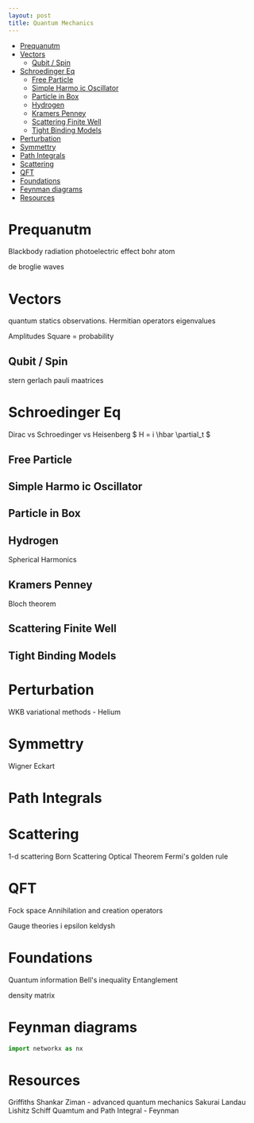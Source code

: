```yaml
---
layout: post
title: Quantum Mechanics
---
```


- [Prequanutm](#prequanutm)
- [Vectors](#vectors)
  - [Qubit / Spin](#qubit--spin)
- [Schroedinger Eq](#schroedinger-eq)
  - [Free Particle](#free-particle)
  - [Simple Harmo ic Oscillator](#simple-harmo-ic-oscillator)
  - [Particle in Box](#particle-in-box)
  - [Hydrogen](#hydrogen)
  - [Kramers Penney](#kramers-penney)
  - [Scattering Finite Well](#scattering-finite-well)
  - [Tight Binding Models](#tight-binding-models)
- [Perturbation](#perturbation)
- [Symmettry](#symmettry)
- [Path Integrals](#path-integrals)
- [Scattering](#scattering)
- [QFT](#qft)
- [Foundations](#foundations)
- [Feynman diagrams](#feynman-diagrams)
- [Resources](#resources)

# Prequanutm

Blackbody radiation
photoelectric effect
bohr atom

de broglie waves

# Vectors

quantum statics
observations. Hermitian operators
eigenvalues

Amplitudes
Square = probability

## Qubit / Spin

stern gerlach
pauli maatrices

# Schroedinger Eq

Dirac vs Schroedinger vs Heisenberg
$ H = i \hbar \partial_t  $

## Free Particle

## Simple Harmo ic Oscillator

## Particle in Box

## Hydrogen

Spherical Harmonics

## Kramers Penney

Bloch theorem

## Scattering Finite Well

## Tight Binding Models

# Perturbation

WKB
variational methods - Helium

# Symmettry

Wigner Eckart

# Path Integrals

# Scattering

1-d scattering
Born Scattering
Optical Theorem
Fermi's golden rule

# QFT

Fock space
Annihilation and creation operators

Gauge theories
i epsilon
keldysh

# Foundations

Quantum information
Bell's inequality
Entanglement

density matrix

# Feynman diagrams

```python
import networkx as nx

```

# Resources

Griffiths
Shankar
Ziman - advanced quantum mechanics
Sakurai
Landau Lishitz
Schiff
Quamtum and Path Integral - Feynman
